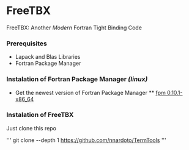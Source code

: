 # FreeTBX
FreeTBX: Another _Modern_ Fortran Tight Binding Code

### Prerequisites
* Lapack and Blas Libraries
* Fortran Package Manager

### Instalation of Fortran Package Manager _(linux)_
* Get the newest version of Fortran Package Manager
** [fpm 0.10.1-x86_64](https://github.com/fortran-lang/fpm/releases/download/v0.10.1/fpm-0.10.1-linux-x86_64)

### Instalation of FreeTBX
Just clone this repo

'''
git clone --depth 1 https://github.com/nnardoto/TermTools
'''

